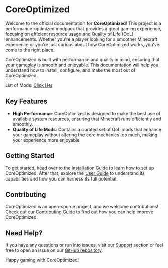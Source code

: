 # CoreOptimized

Welcome to the official documentation for **CoreOptimized**! This project is a performance-optimized modpack that provides a great gaming experience, focusing on efficient resource usage and Quality of Life (QoL) enhancements. Whether you're a player looking for a smoother Minecraft experience or you're just curious about how CoreOptimized works, you've come to the right place.

CoreOptimized is built with performance and quality in mind, ensuring that your gameplay is smooth and enjoyable. This documentation will help you understand how to install, configure, and make the most out of CoreOptimized.

List of Mods: [Click Her](mods.md)

## Key Features

- **High Performance**: CoreOptimized is designed to make the best use of available system resources, ensuring that Minecraft runs efficiently and smoothly.
- **Quality of Life Mods**: Contains a curated set of QoL mods that enhance your gameplay without altering the core mechanics too much, making your experience more enjoyable.

## Getting Started

To get started, head over to the [Installation Guide](installation.md) to learn how to set up CoreOptimized. After that, explore the [User Guide](user_guide.md) to understand its capabilities and how you can harness its full potential.

## Contributing

CoreOptimized is an open-source project, and we welcome contributions! Check out our [Contributing Guide](contributing.md) to find out how you can help improve CoreOptimized.

## Need Help?

If you have any questions or run into issues, visit our [Support](support.md) section or feel free to open an issue on our [GitHub repository](https://github.com/asabhi6776/CoreOptimized).

Happy gaming with CoreOptimized!
